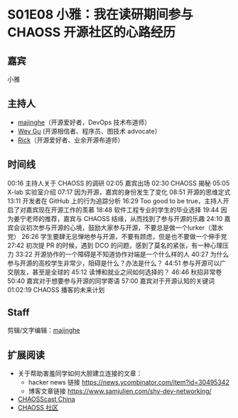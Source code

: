 # S01E08 小雅：我在读研期间参与 CHAOSS 开源社区的心路经历

## 嘉宾
小雅

## 主持人
* [majinghe](https://github.com/majinghe)（开源爱好者，DevOps 技术布道师）  
* [Wey Gu](https://github.com/wey-gu) (开源相信者、程序员、图技术 advocate）
* [Rick](https://github.com/linuxsuren)（开源爱好者、业余开源布道师）

## 时间线

00:16 主持人关于 CHAOSS 的调研
02:05 嘉宾出场
02:30 CHAOSS 揭秘
05:05 X-lab 实验室介绍
07:17 因为开源，嘉宾的身份发生了变化 
08:51 开源的思维定式
13:11 开发者在 GitHub 上的行为追踪分析
16:29 Too good to be true，主持人开启了对嘉宾现在开源工作的羡慕
18:48 软件工程专业的学生的毕业选择
19:44 因为姜宁老师的推荐，嘉宾与 CHAOSS 结缘，从而找到了参与开源的乐趣 
24:10 嘉宾会议初次参与开源的心境，鼓励大家参与开源，不要总是做一个lurker（潜水党）
26:26 学生要肆无忌惮地参与开源，不要有顾虑，但是也不要做一个伸手党
27:42 初次提 PR 的时候，遇到 DCO 的问题，感到了莫名的紧张，有一种心理压力 
33:22 开源协作的一个障碍是不知道协作对端是一个什么样的人
40:27 为什么参与开源的高校学生非常少，阻碍是什么？办法是什么？
44:51 参与开源可以广交朋友，甚至是全球的
45:12 读博和就业之间如何选择的？
46:46 秋招非常卷
50:40 嘉宾对于想要参与开源的同学寄语
57:00 嘉宾对于开源认知的关键词
01:02:19 CHAOSS 播客的未来计划

## Staff
剪辑/文字编辑：[majinghe](https://github.com/majinghe)

## 扩展阅读
- 关于帮助害羞同学如何大胆建立连接的文章：
  - hacker news 链接 https://news.ycombinator.com/item?id=30495342
  - 博客文章链接 https://www.samjulien.com/shy-dev-networking/
- [CHAOSScast China](https://www.ximalaya.com/album/54433824)
- [CHAOSS 社区](https://chaoss.community)
